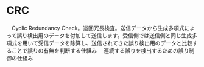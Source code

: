 # CRC
　Cyclic Redundancy Check。巡回冗長検査。送信データから生成多項式によって誤り検出用のデータを付加して送信します。受信側では送信側と同じ生成多項式を用いて受信データを除算し、送信されてきた誤り検出用のデータと比較することで誤りの有無を判断する仕組み
　連続する誤りを検出するための誤り制御の仕組み
